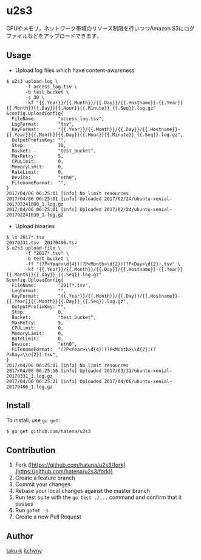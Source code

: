 # u2s3

CPUやメモリ，ネットワーク帯域のリソース制限を行いつつAmazon S3にログファイルなどをアップロードできます．


## Usage

* Upload log files which have content-awareness

```
$ u2s3 upload-log \
       -f access_log.tsv \
       -b test_bucket \
       -s 30 \
       -kf "{{.Year}}/{{.Month}}/{{.Day}}/{{.Hostname}}-{{.Year}}{{.Month}}{{.Day}}{{.Hour}}{{.Minute}}_{{.Seq}}.log.gz"
&config.UploadConfig{
  FileName:        "access_log.tsv",
  LogFormat:       "tsv",
  KeyFormat:       "{{.Year}}/{{.Month}}/{{.Day}}/{{.Hostname}}-{{.Year}}{{.Month}}{{.Day}}{{.Hour}}{{.Minute}}_{{.Seq}}.log.gz",
  OutputPrefixKey: "",
  Step:            30,
  Bucket:          "test_bucket",
  MaxRetry:        5,
  CPULimit:        0,
  MemoryLimit:     0,
  RateLimit:       0,
  Device:          "eth0",
  FilenameFormat:  "",
}
2017/04/06 06:25:01 [info] No limit resources
2017/04/06 06:25:01 [info] Uploaded 2017/02/24/ubuntu-xenial-201702241000_1.log.gz
2017/04/06 06:25:01 [info] Uploaded 2017/02/24/ubuntu-xenial-201702241030_1.log.gz
```

* Upload binaries

```
$ ls 2017*.tsv
20170331.tsv  20170406.tsv
$ u2s3 upload-file \
       -f "2017*.tsv" \
       -b test_bucket \
       -ff "(?P<Year>\d{4})(?P<Month>\d{2})(?P<Day>\d{2}).tsv" \
       -kf "{{.Year}}/{{.Month}}/{{.Day}}/{{.Hostname}}-{{.Year}}{{.Month}}{{.Day}}_{{.Seq}}.log.gz"
&config.UploadConfig{
  FileName:        "2017*.tsv",
  LogFormat:       "",
  KeyFormat:       "{{.Year}}/{{.Month}}/{{.Day}}/{{.Hostname}}-{{.Year}}{{.Month}}{{.Day}}_{{.Seq}}.log.gz",
  OutputPrefixKey: "",
  Step:            0,
  Bucket:          "test_bucket",
  MaxRetry:        5,
  CPULimit:        0,
  MemoryLimit:     0,
  RateLimit:       0,
  Device:          "eth0",
  FilenameFormat:  "(?P<Year>\\d{4})(?P<Month>\\d{2})(?P<Day>\\d{2}).tsv",
}
2017/04/06 06:25:01 [info] No limit resources
2017/04/06 06:25:16 [info] Uploaded 2017/03/31/ubuntu-xenial-20170331_1.log.gz
2017/04/06 06:25:21 [info] Uploaded 2017/04/06/ubuntu-xenial-20170406_1.log.gz
```

## Install

To install, use `go get`:

```bash
$ go get github.com/hatena/u2s3
```

## Contribution

1. Fork ([https://github.com/hatena/u2s3/fork](https://github.com/hatena/u2s3/fork))
1. Create a feature branch
1. Commit your changes
1. Rebase your local changes against the master branch
1. Run test suite with the `go test ./...` command and confirm that it passes
1. Run `gofmt -s`
1. Create a new Pull Request

## Author

[taku-k](https://github.com/taku-k)
[itchyny](https://github.com/itchyny)
